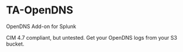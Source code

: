 # TA-OpenDNS
OpenDNS Add-on for Splunk

CIM 4.7 compliant, but untested. Get your OpenDNS logs from your S3 bucket.
